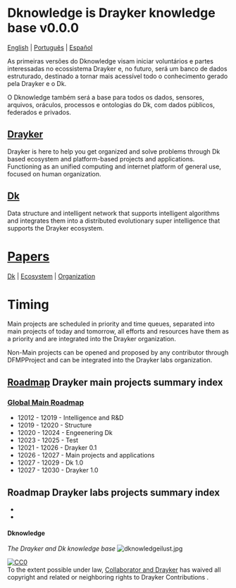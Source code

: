 # Dknowledge is Drayker knowledge base v0.0.0
[English](./README.md) | [Português](./README.PT.md) |  [Español](./README.ES.md)

As primeiras versões do Dknowledge visam iniciar voluntários e partes interessadas no ecossistema Drayker e, no futuro, será um banco de dados estruturado, destinado a tornar mais acessível todo o conhecimento gerado pela Drayker e o Dk.

O Dknowledge também será a base para todos os dados, sensores, arquivos, oráculos, processos e ontologias do Dk, com dados públicos, federados e privados.

##  [Drayker](./papers/)
Drayker is here to help you get organized and solve problems through Dk based ecosystem and platform-based projects and applications. Functioning as an unified computing and internet platform of general use, focused on human organization.

##  [Dk](./papers/main-projects/dk)
Data structure and intelligent network that supports intelligent algorithms and integrates them into a distributed evolutionary super intelligence that supports the Drayker ecosystem.


# [Papers](./papers)
[Dk](./papers/main-projects/dk) | [Ecosystem](./papers/main-projects/ecosystem) | [Organization](./papers/main-projects/organization)

# Timing
Main projects are scheduled in priority and time queues, separated into main projects of today and tomorrow, all efforts and resources have them as a priority and are integrated into the Drayker organization.

Non-Main projects can be opened and proposed by any contributor through DFMPProject and can be integrated into the Drayker labs organization.



## [Roadmap](./roadmap) Drayker main projects summary index 
 
### [Global Main Roadmap](/roadmap/global-main-roadmap.md)

- 12012 - 12019 - Intelligence and R&D
- 12019 - 12020 -  Structure 
- 12020 - 12024 - Engeenering Dk
- 12023 - 12025 - Test
- 12021 - 12026 - Drayker 0.1
- 12026 - 12027 - Main projects and applications 
- 12027 - 12029 - Dk 1.0
- 12027 - 12030 - Drayker 1.0


## Roadmap Drayker labs projects summary index 
-
-



#### Dknowledge
*The Drayker and Dk knowledge base*
![dknowledgeilust.jpg](https://i.pinimg.com/originals/83/ac/a7/83aca7427989b6dde80489b2f3a5f7a8.jpg)


<p xmlns:dct="https://purl.org/dc/terms/">
  <a rel="license"
     href="https://creativecommons.org/publicdomain/zero/1.0/">
    <img src="https://i.creativecommons.org/p/zero/1.0/88x31.png" style="border-style: none;" alt="CC0" />
  </a>
  <br />
  To the extent possible under law,
  <a rel="dct:publisher"
     href="https://github.com/draykerdk">
    <span property="dct:title">Collaborator and Drayker</span></a>
  has waived all copyright and related or neighboring rights to
  <span property="dct:title">Drayker Contributions </span>.
</p>
